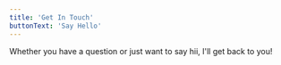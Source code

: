 ```yaml
---
title: 'Get In Touch'
buttonText: 'Say Hello'
---
```


Whether you have a question or just want to say hii, I'll get back to you!
